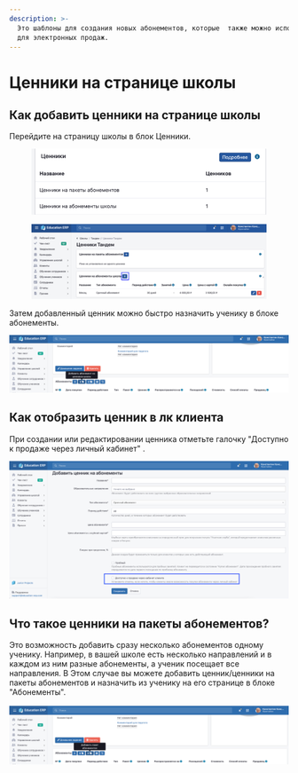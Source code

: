 ```yaml
---
description: >-
  Это шаблоны для создания новых абонементов, которые  также можно использовать
  для электронных продаж.
---
```


# Ценники на странице школы

## Как добавить ценники на странице школы

Перейдите на страницу школы в блок Ценники.

&#x20;

<figure><img src="../../.gitbook/assets/image.png" alt=""><figcaption></figcaption></figure>

<figure><img src="../../.gitbook/assets/image (1).png" alt=""><figcaption></figcaption></figure>

Затем добавленный ценник можно быстро назначить ученику в блоке абонементы.&#x20;

![](<../../.gitbook/assets/image (11) (1) (1).png>)

## Как отобразить ценник в лк клиента

При создании или редактировании ценника отметьте галочку  "Доступно к продаже через личный кабинет" .

![](<../../.gitbook/assets/image (9) (1).png>)



## Что такое ценники на пакеты абонементов?&#x20;

Это возможность добавить сразу несколько абонементов одному ученику. Например, в вашей школе есть несколько направлений и в каждом из ним разные абонементы, а ученик посещает все направления. В Этом случае вы можете добавить ценник/ценники на пакеты абонементов  и назначить из ученику на его странице в блоке "Абонементы".

![](<../../.gitbook/assets/image (10) (1).png>)
